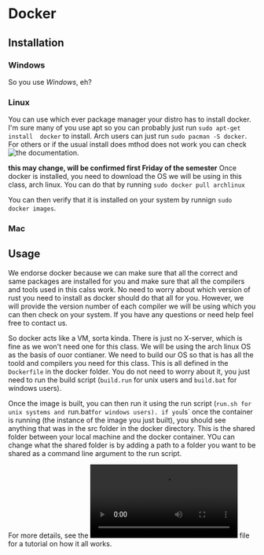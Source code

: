 # Docker

## Installation

### Windows

So you use _Windows_, eh?

### Linux

You can use which ever package manager your distro has to install docker. I'm 
sure many of you use apt so you can probably just run `sudo apt-get install 
docker` to install. Arch users can just run `sudo pacman -S docker`. For others
or if the usual install does mthod does not work you can check 
![the documentation](https://hub.docker.com/search?q=&type=edition&offering=community&operating_system=linux).

__this may change, will be confirmed first Friday of the semester__
Once docker is installed, you need to download the OS we will be using in this 
class, arch linux. You can do that by running `sudo docker pull archlinux`

You can then verify that it is installed on your system by runnign `sudo docker
images`. 

### Mac



## Usage

We endorse docker because we can make sure that all the correct and same 
packages are installed for you and make sure that all the compilers and tools 
used in this calss work. No need to worry about which version of rust you need
to install as docker should do that all for you. However, we will provide the
version number of each compiler we will be using which you can then check on 
your system. If you have any questions or need help feel free to contact us.

So docker acts like a VM, sorta kinda. There is just no X-server, which is fine
as we won't need one for this class. We will be using the arch linux OS as the 
basis of ouor contianer. We need to build our OS so that is has all the toold 
and compilers you need for this class. This is all defined in the `Dockerfile` 
in the docker folder. You do not need to worry about it, you just need to run 
the build script (`build.run` for unix users and `build.bat` for windows users).

Once the image is built, you can then run it using the run script (`run.sh for
unix systems and `run.bat` for windows users). if you `ls` once the container is
running (the instance of the image you just built), you should see anything that
was in the src folder in the docker directory. This is the shared folder between
your local machine and the docker container. YOu can change what the shared 
folder is by adding a path to a folder you want to be shared as a command line
argument to the run script.

For more details, see the ![dcoker.mp4](docker.mp4) file for a tutorial on how
it all works. 
